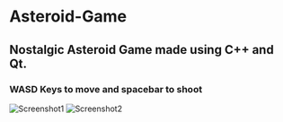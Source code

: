 # Asteroid-Game
## Nostalgic Asteroid Game made using C++ and Qt.
### WASD Keys to move and spacebar to shoot

![Screenshot1](https://github.com/yrrahnehs/Asteroid-Game/blob/master/preview/.png)
![Screenshot2](https://github.com/yrrahnehs/Asteroid-Game/blob/master/preview/.png)
